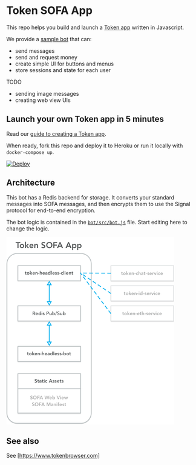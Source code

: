 # Token SOFA App

This repo helps you build and launch a [Token app](https://www.tokenbrowser.com) written in Javascript.

We provide a [sample bot](https://github.com/tokenbrowser/token-app-js/tree/master/src) that can:

* send messages
* send and request money
* create simple UI for buttons and menus
* store sessions and state for each user

TODO

* sending image messages
* creating web view UIs

## Launch your own Token app in 5 minutes

Read our [guide to creating a Token app](http://developers.tokenbrowser.com/docs/creating-a-token-app).

When ready, fork this repo and deploy it to Heroku or run it locally with `docker-compose up`.

[![Deploy](https://www.herokucdn.com/deploy/button.svg)](https://heroku.com/deploy)

## Architecture

This bot has a Redis backend for storage. It converts your standard messages into SOFA messages, and then encrypts them to use the Signal protocol for end-to-end encryption.

The bot logic is contained in the [`bot/src/bot.js`](https://github.com/tokenbrowser/token-sofa-app/blob/master/bot/src/bot.js) file. Start editing here to change the logic.

![Connection Diagram](docs/images/connections.png)

## See also

See [https://www.tokenbrowser.com]
